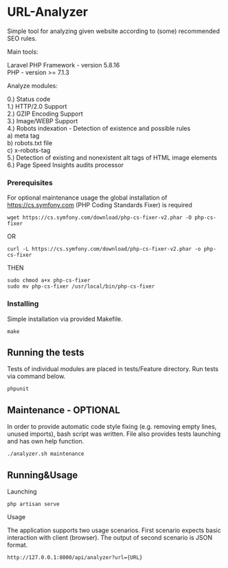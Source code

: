 # URL-Analyzer

Simple tool for analyzing given website according to (some) recommended SEO rules. 

Main tools:

Laravel PHP Framework - version 5.8.16 <br/>
PHP - version >= 7.1.3

Analyze modules:

0.) Status code <br/>
1.) HTTP/2.0 Support <br/>
2.) GZIP Encoding Support <br/>
3.) Image/WEBP Support <br/>
4.) Robots indexation - Detection of existence and possible rules <br/>
    a) meta tag <br/>
    b) robots.txt file <br/>
    c) x-robots-tag <br/>
5.) Detection of existing and nonexistent alt tags of HTML image elements <br/>
6.) Page Speed Insights audits processor

### Prerequisites

For optional maintenance usage the global installation of https://cs.symfony.com (PHP Coding Standards Fixer) is required 

```
wget https://cs.symfony.com/download/php-cs-fixer-v2.phar -O php-cs-fixer
```

OR

```
curl -L https://cs.symfony.com/download/php-cs-fixer-v2.phar -o php-cs-fixer
```

THEN

```
sudo chmod a+x php-cs-fixer
sudo mv php-cs-fixer /usr/local/bin/php-cs-fixer
```

### Installing

Simple installation via provided Makefile.

```
make 
```

## Running the tests

Tests of individual modules are placed in tests/Feature directory. Run tests via command below.

```
phpunit
```

## Maintenance - OPTIONAL

In order to provide automatic code style fixing (e.g. removing empty lines, unused imports), bash script was written.
File also provides tests launching and has own help function.

```
./analyzer.sh maintenance
```

## Running&Usage

Launching

```
php artisan serve
```

Usage 

The application supports two usage scenarios. First scenario expects basic interaction with client (browser). The output of  second scenario is JSON format.

```
http://127.0.0.1:8000/api/analyzer?url={URL}
```


